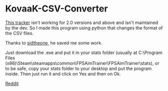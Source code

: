 # KovaaK-CSV-Converter



[This tracker](https://fat-dash.github.io/) isn't working for 2.0 versions and above and isn't maintained by the dev. So I made this program using python that changes the format of the CSV files.

Thanks to [sidtheone](https://github.com/sidtheone/fat-dash-fix), he saved me some work.

Just download the .exe and put it in your stats folder (usually at C:\Program Files (x86)\Steam\steamapps\common\FPSAimTrainer\FPSAimTrainer\stats), or to be safe, copy your stats folder to your desktop and put the program inside. Then just run it and click on Yes and then on Ok.

[Reddit](https://www.reddit.com/r/FPSAimTrainer/comments/gi9l9e/the_dashboard_tracker_isnt_working_for_20_versions/)
